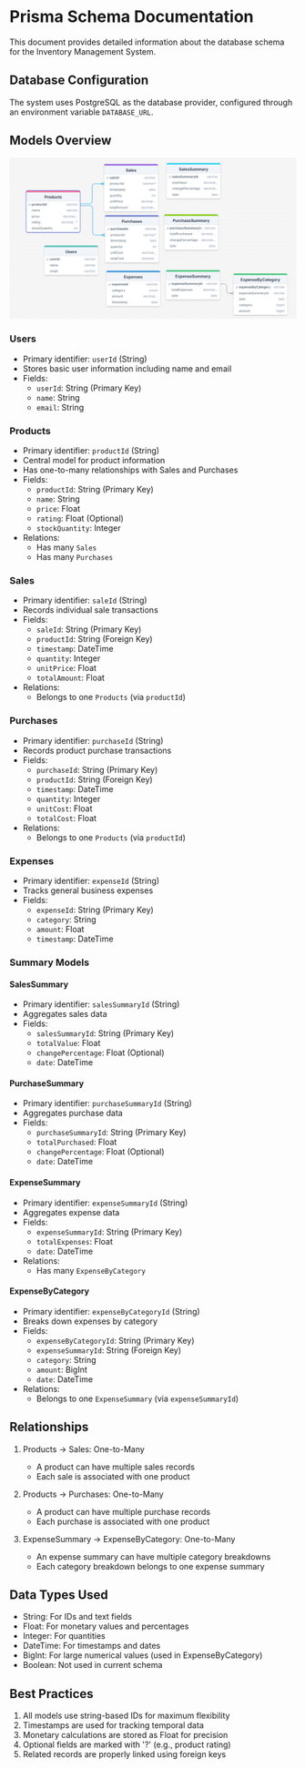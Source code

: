 # Prisma Schema Documentation

This document provides detailed information about the database schema for the Inventory Management System.

## Database Configuration

The system uses PostgreSQL as the database provider, configured through an environment variable `DATABASE_URL`.

## Models Overview
![alt text](image.png)

### Users
- Primary identifier: `userId` (String)
- Stores basic user information including name and email
- Fields:
  - `userId`: String (Primary Key)
  - `name`: String
  - `email`: String

### Products
- Primary identifier: `productId` (String)
- Central model for product information
- Has one-to-many relationships with Sales and Purchases
- Fields:
  - `productId`: String (Primary Key)
  - `name`: String
  - `price`: Float
  - `rating`: Float (Optional)
  - `stockQuantity`: Integer
- Relations:
  - Has many `Sales`
  - Has many `Purchases`

### Sales
- Primary identifier: `saleId` (String)
- Records individual sale transactions
- Fields:
  - `saleId`: String (Primary Key)
  - `productId`: String (Foreign Key)
  - `timestamp`: DateTime
  - `quantity`: Integer
  - `unitPrice`: Float
  - `totalAmount`: Float
- Relations:
  - Belongs to one `Products` (via `productId`)

### Purchases
- Primary identifier: `purchaseId` (String)
- Records product purchase transactions
- Fields:
  - `purchaseId`: String (Primary Key)
  - `productId`: String (Foreign Key)
  - `timestamp`: DateTime
  - `quantity`: Integer
  - `unitCost`: Float
  - `totalCost`: Float
- Relations:
  - Belongs to one `Products` (via `productId`)

### Expenses
- Primary identifier: `expenseId` (String)
- Tracks general business expenses
- Fields:
  - `expenseId`: String (Primary Key)
  - `category`: String
  - `amount`: Float
  - `timestamp`: DateTime

### Summary Models

#### SalesSummary
- Primary identifier: `salesSummaryId` (String)
- Aggregates sales data
- Fields:
  - `salesSummaryId`: String (Primary Key)
  - `totalValue`: Float
  - `changePercentage`: Float (Optional)
  - `date`: DateTime

#### PurchaseSummary
- Primary identifier: `purchaseSummaryId` (String)
- Aggregates purchase data
- Fields:
  - `purchaseSummaryId`: String (Primary Key)
  - `totalPurchased`: Float
  - `changePercentage`: Float (Optional)
  - `date`: DateTime

#### ExpenseSummary
- Primary identifier: `expenseSummaryId` (String)
- Aggregates expense data
- Fields:
  - `expenseSummaryId`: String (Primary Key)
  - `totalExpenses`: Float
  - `date`: DateTime
- Relations:
  - Has many `ExpenseByCategory`

#### ExpenseByCategory
- Primary identifier: `expenseByCategoryId` (String)
- Breaks down expenses by category
- Fields:
  - `expenseByCategoryId`: String (Primary Key)
  - `expenseSummaryId`: String (Foreign Key)
  - `category`: String
  - `amount`: BigInt
  - `date`: DateTime
- Relations:
  - Belongs to one `ExpenseSummary` (via `expenseSummaryId`)

## Relationships

1. Products → Sales: One-to-Many
   - A product can have multiple sales records
   - Each sale is associated with one product

2. Products → Purchases: One-to-Many
   - A product can have multiple purchase records
   - Each purchase is associated with one product

3. ExpenseSummary → ExpenseByCategory: One-to-Many
   - An expense summary can have multiple category breakdowns
   - Each category breakdown belongs to one expense summary

## Data Types Used

- String: For IDs and text fields
- Float: For monetary values and percentages
- Integer: For quantities
- DateTime: For timestamps and dates
- BigInt: For large numerical values (used in ExpenseByCategory)
- Boolean: Not used in current schema

## Best Practices

1. All models use string-based IDs for maximum flexibility
2. Timestamps are used for tracking temporal data
3. Monetary calculations are stored as Float for precision
4. Optional fields are marked with '?' (e.g., product rating)
5. Related records are properly linked using foreign keys
